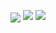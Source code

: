 <p>
    <img align="center" src="https://github-readme-stats.vercel.app/api?username=borfei&title_color=777&text_color=aaa&icon_color=808080&theme=transparent&custom_title=Statistics&hide_border=true&disable_animations=true&show_icons=true" />
    <img align="top" src="https://github-readme-stats.vercel.app/api/top-langs/?username=borfei&title_color=777&text_color=aaa&icon_color=808080&layout=compact&custom_title=Languages&theme=transparent&hide_border=true&disable_animations=true" />
    <a align="bottom" href="https://wakatime.com/@borfei" target="_blank">
        <img src="https://github-readme-stats.vercel.app/api/wakatime?username=borfei&title_color=777&text_color=aaa&icon_color=808080&layout=default&langs_count=5&custom_title=WakaTime&theme=transparent&hide_border=true&disable_animations=true" />
    </a>
</p>

